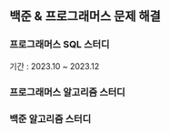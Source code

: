 
## 백준 & 프로그래머스 문제 해결 

### 프로그래머스 SQL 스터디

기간 : 2023.10 ~ 2023.12


### 프로그래머스 알고리즘 스터디


### 백준 알고리즘 스터디 
